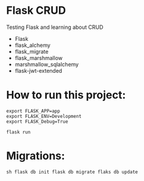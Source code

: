 # Flask CRUD

Testing Flask and learning about CRUD

- Flask
- flask_alchemy
- flask_migrate
- flask_marshmallow
- marshmallow_sqlalchemy
- flask-jwt-extended

# How to run this project:

```shell
export FLASK_APP=app
export FLASK_ENV=Development
export FLASK_Debug=True

flask run
```

# Migrations:

``sh
flask db init
flask db migrate
flaks db update
``
